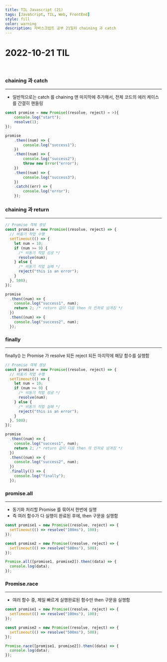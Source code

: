 ```yaml
---
title: TIL Javascript (21)
tags: [JavaScript, TIL, Web, FrontEnd]
style: fill
color: warning
description: 자바스크립트 공부 21일차 chaining 과 catch
---
```


# 2022-10-21 TIL

<br/>

### chaining 과 catch

---

- 일반적으로는 catch 를 chaining 맨 마지막에 추가해서, 전체 코드의 에러 케이스를 간결히 핸들링

```jsx
const promise = new Promise((resolve, reject) = >){
	console.log("start");
	resolve(1);
});

promise
	.then((num) => {
		console.log("success1");
	})
	.then((num) => {
		console.log("success2");
		throw new Error("error");
	})
	.then((num) => {
		console.log("success3");
	})
	.catch((err) => {
		console.log("error");
	});
```

### chaining 과 return

---

```jsx
// Promise 객체 생성
const promise = new Promise((resolve, reject) => {
  // 비동기 작업 수행
  setTimeout(() => {
    let num = 10;
    if (num >= 9) {
      /* 비동기 작업 성공 */
      resolve(num);
    } else {
      /* 비동기 작업 실패 */
      reject("this is an error");
    }
  }, 500);
});

promise
  .then((num) => {
    console.log("success1", num);
    return 2; /* return 값이 다음 then 의 인자로 넘겨짐 */
  })
  .then((num) => {
    console.log("success2", num);
  });
```

### finally

---

finally() 는 Promise 가 resolve 되든 reject 되든 마지막에 해당 함수를 실행함

```jsx
// Promise 객체 생성
const promise = new Promise((resolve, reject) => {
  // 비동기 작업 수행
  setTimeout(() => {
    let num = 10;
    if (num >= 9) {
      /* 비동기 작업 성공 */
      resolve(num);
    } else {
      /* 비동기 작업 실패 */
      reject("this is an error");
    }
  }, 500);
});

promise
  .then((num) => {
    console.log("success1", num);
    return 2; /* return 값이 다음 then 의 인자로 넘겨짐 */
  })
  .then((num) => {
    console.log("success2", num);
  })
  .finally(() => {
    console.log("finally");
  });
```

### promise.all

---

- 동기화 처리할 Promise 를 묶어서 한번에 실행
- 즉 여러 함수가 다 실행이 완료된 후에, then 구문을 실행함

```jsx
const promise1 = new Promise((resolve, reject) => {
  setTimeout(() => resolve("100ms"), 100);
});

const promise2 = new Promise((resolve, reject) => {
  setTimeout(() => resolve("500ms"), 500);
});

Promise.all([promise1, promise2]).then((data) => {
  console.log(data);
});
```

### Promise.race

---

- 여러 함수 중, 제일 빠르게 실행완료된 함수만 then 구문을 실행함

```jsx
const promise1 = new Promise((resolve, reject) => {
  setTimeout(() => resolve("100ms"), 100);
});

const promise2 = new Promise((resolve, reject) => {
  setTimeout(() => resolve("500ms"), 500);
});

Promise.race([promise1, promise2]).then((data) => {
  console.log(data);
});
```
